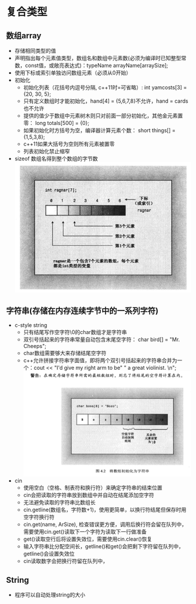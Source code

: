 # 复合类型
## 数组array
- 存储相同类型的值
- 声明指出每个元素值类型，数组名和数组中元素数(必须为编译时已知整型常数，const值，或敞亮表达式)：typeName arrayName[arraySize];
- 使用下标或索引单独访问数组元素（必须从0开始）
- 初始化
    - 初始化列表（花括号内逗号分隔, c++11时=可省略）: int yamcosts[3] = {20, 30, 5};
    - 只有定义数组时才能初始化，hand[4] = {5,6,7,8}不允许，hand = cards也不允许
    - 提供的值少于数组中元素树木则只对前面一部分初始化，其他金元素置零： long totals[500] = {0};
    - 如果初始化时方括号为空，编译器计算元素个数： short things[] = {1,5,3,8};
    - c++11如果大括号为空则所有元素被置零
    - 列表初始化禁止缩窄
- sizeof 数组名得到整个数组的字节数
![数组](./Screenshot%20from%202023-10-27%2008-41-55.png)
## 字符串(存储在内存连续字节中的一系列字符)
- c-style string
    - 只有结尾写作空字符\0的char数组才是字符串
    - 双引号括起来的字符串常量自动包含末尾空字符： char bird[] = "Mr. Cheeps";
    - char数组需要够大来存储结尾空字符
    - c++允许拼接字符串字面值，即将两个双引号括起来的字符串合并为一个：cout << "I'd give my right arm to be" " a great violinist. \n";
![字符串数组](./字符串数组.PNG)
- cin
    - 使用空白（空格、制表符和换行符）来确定字符串的结束位置
    - cin会把读取的字符串放到数组中并自动在结尾添加空字符
    - 无法避免读取的字符串比数组长
    - cin.getline(数组名，字符数+1)，使用更简单，以换行符结尾但保存时用空字符换行符
    - cin.get(name, ArSize), 检查错误更方便，调用后换行符会留在队列中，需要使用cin.get()读取下一个字符为读取下一行做准备
    - get()读取空行后将设置失效位，需要使用cin.clear()恢复
    - 输入字符串比分配空间长，getline()和get()会把剩下字符留在队列中，getline()会设置失效位
    - cin读取数字会把换行符留在队列中，
## String
- 程序可以自动处理string的大小
